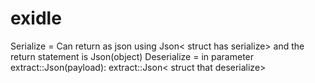 # exidle
Serialize = Can return as json using Json< struct has serialize> and the return statement is Json(object)
Deserialize = in parameter extract::Json(payload): extract::Json< struct that deserialize>